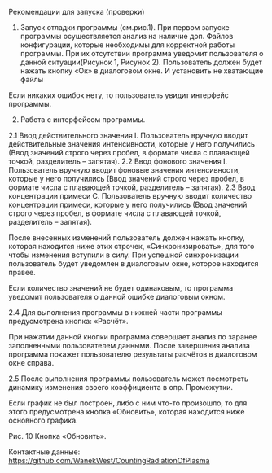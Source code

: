 Рекомендации для запуска (проверки)
1.	Запуск отладки программы (см.рис.1).
При первом запуске программы осуществляется анализ на наличие доп. Файлов конфигурации, которые необходимы для корректной работы программы. 
При их отсутствии программа уведомит пользователя о данной ситуации(Рисунок 1, Рисунок 2). Пользователь должен будет нажать кнопку «Ок» в диалоговом окне. И установить не хватающие файлы

Если никаких ошибок нету, то пользователь увидит интерфейс программы.

2.	Работа с интерфейсом программы.

2.1 Ввод действительного значения I.
Пользователь вручную вводит действительные значения интенсивности, которые у него получились (Ввод значений строго через пробел, в формате числа с плавающей точкой, разделитель – запятая).
2.2 Ввод фонового значения I. 
Пользователь вручную вводит фоновые значения интенсивности, которые у него получились (Ввод значений строго через пробел, в формате числа с плавающей точкой, разделитель – запятая).
2.3 Ввод концентрации примеси С. 
Пользователь вручную вводит количество концентрации примеси, которые у него получились (Ввод значений строго через пробел, в формате числа с плавающей точкой, разделитель – запятая).

После внесенных изменений пользователь должен нажать кнопку, которая находится ниже этих строчек, «Синхронизировать», для того чтобы изменения вступили в силу. При успешной синхронизации пользователь будет уведомлен в диалоговым окне, которое находится правее.

Если количество значений не будет одинаковым, то программа уведомит пользователя о данной ошибке диалоговым окном.

2.4	Для выполнения программы в нижней части программы предусмотрена кнопка: «Расчёт».

При нажатии данной кнопки программа совершает анализ по заранее заполненными пользователем данными. После завершения анализа программа покажет пользователю результаты расчётов в диалоговом окне справа.

2.5	После выполнения программы пользователь может посмотреть динамику изменения своего коэффициента в опр. Промежутки. 

Если график не был построен, либо с ним что-то произошло, то для этого предусмотрена кнопка «Обновить», которая находится ниже основного графика.
 
Рис. 10 Кнопка «Обновить».


	
Контактные данные: 
https://github.com/WanekWest/CountingRadiationOfPlasma
